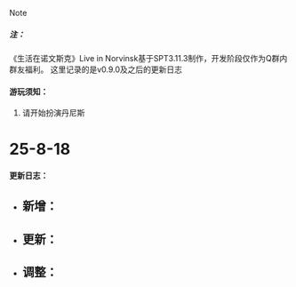 
> [!NOTE]
> ##### 注：
>《生活在诺文斯克》Live in Norvinsk基于SPT3.11.3制作，开发阶段仅作为Q群内群友福利。
>这里记录的是v0.9.0及之后的更新日志

#### 游玩须知：
1. 请开始扮演丹尼斯

# 25-8-18

#### 更新日志：

- 新增：
	- 
- 更新：
	- 
- 调整：
	- 
